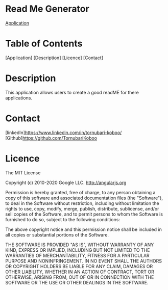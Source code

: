 # Read Me Generator 
[Application](https://www.youtube.com/watch?v=QmUmZwnMGX8&feature=youtu.be)

# Table of Contents 
[Application]
[Description]
[Licence]
[Contact]

# Description 
This application allows users to create a good readME 
for there applications. 

# Contact
[linkedIn]https://www.linkedin.com/in/tornubari-koboo/
[Github]https://github.com/TornubariKoboo

# Licence 
The MIT License

Copyright (c) 2010-2020 Google LLC. http://angularjs.org

Permission is hereby granted, free of charge, to any person obtaining a copy
of this software and associated documentation files (the "Software"), to deal
in the Software without restriction, including without limitation the rights
to use, copy, modify, merge, publish, distribute, sublicense, and/or sell
copies of the Software, and to permit persons to whom the Software is
furnished to do so, subject to the following conditions:

The above copyright notice and this permission notice shall be included in
all copies or substantial portions of the Software.

THE SOFTWARE IS PROVIDED "AS IS", WITHOUT WARRANTY OF ANY KIND, EXPRESS OR
IMPLIED, INCLUDING BUT NOT LIMITED TO THE WARRANTIES OF MERCHANTABILITY,
FITNESS FOR A PARTICULAR PURPOSE AND NONINFRINGEMENT. IN NO EVENT SHALL THE
AUTHORS OR COPYRIGHT HOLDERS BE LIABLE FOR ANY CLAIM, DAMAGES OR OTHER
LIABILITY, WHETHER IN AN ACTION OF CONTRACT, TORT OR OTHERWISE, ARISING FROM,
OUT OF OR IN CONNECTION WITH THE SOFTWARE OR THE USE OR OTHER DEALINGS IN
THE SOFTWARE.
